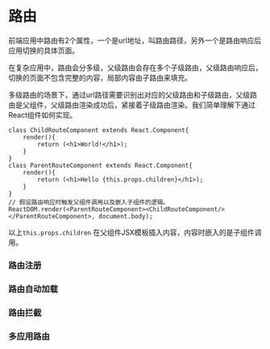 # 路由

前端应用中路由有2个属性，一个是url地址，叫路由路径，另外一个是路由响应后应用切换的具体页面。

在复杂应用中，路由会分多级，父级路由会存在多个子级路由，父级路由响应后，切换的页面不包含完整的内容，局部内容由子路由来填充。

多级路由的场景下，通过url路径需要识别出对应的父级路由和子级路由，父级路由是父组件，父级路由渲染成功后，紧接着子级路由渲染。我们简单理解下通过React组件如何实现。

```
class ChildRouteComponent extends React.Component{
    render(){
        return (<h1>World!</h1>);
    }
}
class ParentRouteComponent extends React.Component{
    render(){
        return (<h1>Hello {this.props.children}</h1>);
    }
}
// 假设路由响应时触发父组件调用以及嵌入子组件的逻辑。
ReactDOM.render(<ParentRouteComponent><ChildRouteComponent/></ParentRouteComponent>, document.body);
```

以上`this.props.children` 在父组件JSX模板插入内容，内容时嵌入的是子组件调用。

### 路由注册



### 路由自动加载

### 路由拦截

### 多应用路由

### 



